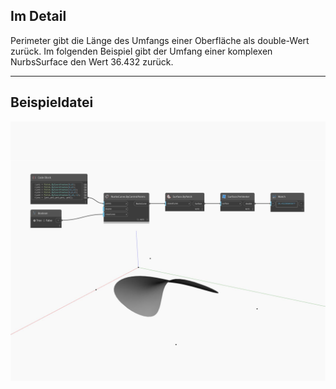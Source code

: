 ## Im Detail
Perimeter gibt die Länge des Umfangs einer Oberfläche als double-Wert zurück. Im folgenden Beispiel gibt der Umfang einer komplexen NurbsSurface den Wert 36.432 zurück.
___
## Beispieldatei

![Perimeter](./Autodesk.DesignScript.Geometry.Surface.Perimeter_img.jpg)

